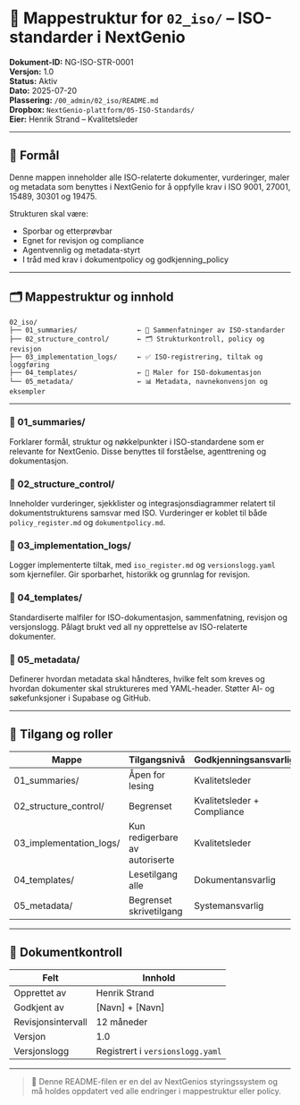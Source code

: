 # 📘 Mappestruktur for `02_iso/` – ISO-standarder i NextGenio

**Dokument-ID:** NG-ISO-STR-0001  
**Versjon:** 1.0  
**Status:** Aktiv  
**Dato:** 2025-07-20  
**Plassering:** `/00_admin/02_iso/README.md`  
**Dropbox:** `NextGenio-plattform/05-ISO-Standards/`  
**Eier:** Henrik Strand – Kvalitetsleder

---

## 🎯 Formål
Denne mappen inneholder alle ISO-relaterte dokumenter, vurderinger, maler og metadata som benyttes i NextGenio for å oppfylle krav i ISO 9001, 27001, 15489, 30301 og 19475. 

Strukturen skal være:
- Sporbar og etterprøvbar
- Egnet for revisjon og compliance
- Agentvennlig og metadata-styrt
- I tråd med krav i dokumentpolicy og godkjenning_policy

---

## 🗂️ Mappestruktur og innhold

```plaintext
02_iso/
├── 01_summaries/               ← 📘 Sammenfatninger av ISO-standarder
├── 02_structure_control/       ← 🗂️ Strukturkontroll, policy og revisjon
├── 03_implementation_logs/     ← ✅ ISO-registrering, tiltak og loggføring
├── 04_templates/               ← 🧩 Maler for ISO-dokumentasjon
└── 05_metadata/                ← 📊 Metadata, navnekonvensjon og eksempler
```

---

### 📁 01_summaries/
Forklarer formål, struktur og nøkkelpunkter i ISO-standardene som er relevante for NextGenio. Disse benyttes til forståelse, agenttrening og dokumentasjon.

### 📁 02_structure_control/
Inneholder vurderinger, sjekklister og integrasjonsdiagrammer relatert til dokumentstrukturens samsvar med ISO. Vurderinger er koblet til både `policy_register.md` og `dokumentpolicy.md`.

### 📁 03_implementation_logs/
Logger implementerte tiltak, med `iso_register.md` og `versionslogg.yaml` som kjernefiler. Gir sporbarhet, historikk og grunnlag for revisjon.

### 📁 04_templates/
Standardiserte malfiler for ISO-dokumentasjon, sammenfatning, revisjon og versjonslogg. Pålagt brukt ved all ny opprettelse av ISO-relaterte dokumenter.

### 📁 05_metadata/
Definerer hvordan metadata skal håndteres, hvilke felt som kreves og hvordan dokumenter skal struktureres med YAML-header. Støtter AI- og søkefunksjoner i Supabase og GitHub.

---

## 🔐 Tilgang og roller

| Mappe                    | Tilgangsnivå      | Godkjenningsansvarlig     |
|--------------------------|-------------------|----------------------------|
| 01_summaries/            | Åpen for lesing   | Kvalitetsleder             |
| 02_structure_control/    | Begrenset         | Kvalitetsleder + Compliance|
| 03_implementation_logs/  | Kun redigerbare av autoriserte | Kvalitetsleder |
| 04_templates/            | Lesetilgang alle  | Dokumentansvarlig          |
| 05_metadata/             | Begrenset skrivetilgang | Systemansvarlig       |

---

## 📄 Dokumentkontroll

| Felt             | Innhold                           |
|------------------|-----------------------------------|
| Opprettet av     | Henrik Strand                     |
| Godkjent av      | [Navn] + [Navn]                   |
| Revisjonsintervall | 12 måneder                      |
| Versjon          | 1.0                               |
| Versjonslogg     | Registrert i `versionslogg.yaml`  |

---

> 🔁 Denne README-filen er en del av NextGenios styringssystem og må holdes oppdatert ved alle endringer i mappestruktur eller policy.
